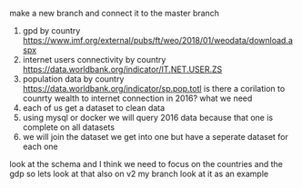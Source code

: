 make a new branch and connect it to the master branch
1. gpd by country https://www.imf.org/external/pubs/ft/weo/2018/01/weodata/download.aspx
2. internet users connectivity by country https://data.worldbank.org/indicator/IT.NET.USER.ZS
3. population data by country https://data.worldbank.org/indicator/sp.pop.totl
is there a corilation to counrty wealth to internet connection in 2016?
what we need 
1. each of us get a dataset to clean data
2. using mysql or docker we will query 2016 data because that one is complete on all datasets
3. we will join the dataset we get into one but have a seperate dataset for each one

look at the schema and I think we need to focus on the countries and the gdp so lets look at that 
also on v2 my branch look at it as an example 
